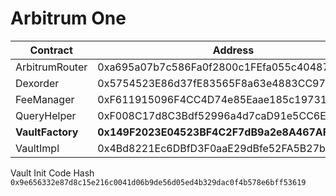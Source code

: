 # Arbitrum One

| Contract         | Address                                        |
|------------------|------------------------------------------------|
| ArbitrumRouter   | 0xa695a07b7c586Fa0f2800c1FEfa055c40487Bfe3     |
| Dexorder         | 0x5754523E86d37fE83565F8a63e4883CC971e626A     |
| FeeManager       | 0xF611915096F4CC4D74e85Eaae185c197317ebC1a     |
| QueryHelper      | 0xF008C17d8C3Bdf52996a4d7caD91e5CC6EFD5DB4     |
| **VaultFactory** | **0x149F2023E04523BF4C2F7dB9a2e8A467AFD2135D** |
| VaultImpl        | 0x4Bd8221Ec6DBfD3F0aaE29dBfe52FA5B27bcD45C     |


Vault Init Code Hash  
`0x9e656332e87d8c15e216c0041d06b9de56d05ed4b329dac0f4b578e6bff53619`
